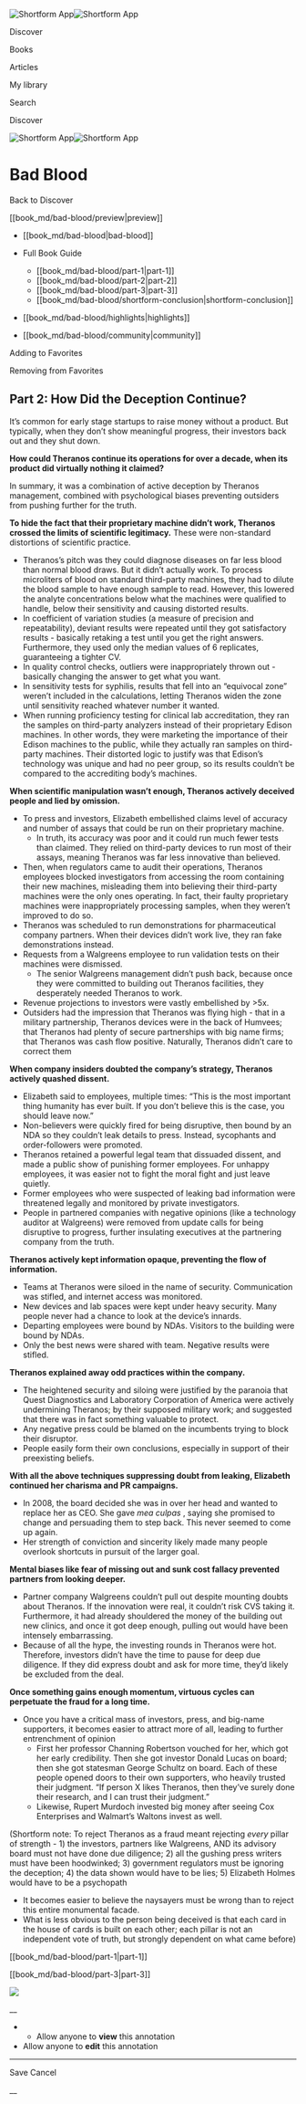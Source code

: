 ![Shortform App](/img/logo.36a2399e.svg)![Shortform App](/img/logo-dark.70c1b072.svg)

Discover

Books

Articles

My library

Search

Discover

![Shortform App](/img/logo.36a2399e.svg)![Shortform App](/img/logo-dark.70c1b072.svg)

# Bad Blood

Back to Discover

[[book_md/bad-blood/preview|preview]]

  * [[book_md/bad-blood|bad-blood]]
  * Full Book Guide

    * [[book_md/bad-blood/part-1|part-1]]
    * [[book_md/bad-blood/part-2|part-2]]
    * [[book_md/bad-blood/part-3|part-3]]
    * [[book_md/bad-blood/shortform-conclusion|shortform-conclusion]]
  * [[book_md/bad-blood/highlights|highlights]]
  * [[book_md/bad-blood/community|community]]



Adding to Favorites 

Removing from Favorites 

## Part 2: How Did the Deception Continue?

It’s common for early stage startups to raise money without a product. But typically, when they don’t show meaningful progress, their investors back out and they shut down.

**How could Theranos continue its operations for over a decade, when its product did virtually nothing it claimed?**

In summary, it was a combination of active deception by Theranos management, combined with psychological biases preventing outsiders from pushing further for the truth.

**To hide the fact that their proprietary machine didn’t work, Theranos crossed the limits of scientific legitimacy.** These were non-standard distortions of scientific practice.

  * Theranos’s pitch was they could diagnose diseases on far less blood than normal blood draws. But it didn’t actually work. To process microliters of blood on standard third-party machines, they had to dilute the blood sample to have enough sample to read. However, this lowered the analyte concentrations below what the machines were qualified to handle, below their sensitivity and causing distorted results.
  * In coefficient of variation studies (a measure of precision and repeatability), deviant results were repeated until they got satisfactory results - basically retaking a test until you get the right answers. Furthermore, they used only the median values of 6 replicates, guaranteeing a tighter CV. 
  * In quality control checks, outliers were inappropriately thrown out - basically changing the answer to get what you want.
  * In sensitivity tests for syphilis, results that fell into an “equivocal zone” weren’t included in the calculations, letting Theranos widen the zone until sensitivity reached whatever number it wanted.
  * When running proficiency testing for clinical lab accreditation, they ran the samples on third-party analyzers instead of their proprietary Edison machines. In other words, they were marketing the importance of their Edison machines to the public, while they actually ran samples on third-party machines. Their distorted logic to justify was that Edison’s technology was unique and had no peer group, so its results couldn’t be compared to the accrediting body’s machines.



**When scientific manipulation wasn’t enough, Theranos actively deceived people and lied by omission.**

  * To press and investors, Elizabeth embellished claims level of accuracy and number of assays that could be run on their proprietary machine.
    * In truth, its accuracy was poor and it could run much fewer tests than claimed. They relied on third-party devices to run most of their assays, meaning Theranos was far less innovative than believed.
  * Then, when regulators came to audit their operations, Theranos employees blocked investigators from accessing the room containing their new machines, misleading them into believing their third-party machines were the only ones operating. In fact, their faulty proprietary machines were inappropriately processing samples, when they weren’t improved to do so.
  * Theranos was scheduled to run demonstrations for pharmaceutical company partners. When their devices didn’t work live, they ran fake demonstrations instead.
  * Requests from a Walgreens employee to run validation tests on their machines were dismissed. 
    * The senior Walgreens management didn’t push back, because once they were committed to building out Theranos facilities, they desperately needed Theranos to work.
  * Revenue projections to investors were vastly embellished by >5x.
  * Outsiders had the impression that Theranos was flying high - that in a military partnership, Theranos devices were in the back of Humvees; that Theranos had plenty of secure partnerships with big name firms; that Theranos was cash flow positive. Naturally, Theranos didn’t care to correct them



**When company insiders doubted the company’s strategy, Theranos actively quashed dissent.**

  * Elizabeth said to employees, multiple times: “This is the most important thing humanity has ever built. If you don’t believe this is the case, you should leave now.”
  * Non-believers were quickly fired for being disruptive, then bound by an NDA so they couldn’t leak details to press. Instead, sycophants and order-followers were promoted.
  * Theranos retained a powerful legal team that dissuaded dissent, and made a public show of punishing former employees. For unhappy employees, it was easier not to fight the moral fight and just leave quietly.
  * Former employees who were suspected of leaking bad information were threatened legally and monitored by private investigators.
  * People in partnered companies with negative opinions (like a technology auditor at Walgreens) were removed from update calls for being disruptive to progress, further insulating executives at the partnering company from the truth.



**Theranos actively kept information opaque, preventing the flow of information.**

  * Teams at Theranos were siloed in the name of security. Communication was stifled, and internet access was monitored.
  * New devices and lab spaces were kept under heavy security. Many people never had a chance to look at the device’s innards.
  * Departing employees were bound by NDAs. Visitors to the building were bound by NDAs.
  * Only the best news were shared with team. Negative results were stifled.



**Theranos explained away odd practices within the company.**

  * The heightened security and siloing were justified by the paranoia that Quest Diagnostics and Laboratory Corporation of America were actively undermining Theranos; by their supposed military work; and suggested that there was in fact something valuable to protect.
  * Any negative press could be blamed on the incumbents trying to block their disruptor.
  * People easily form their own conclusions, especially in support of their preexisting beliefs.



**With all the above techniques suppressing doubt from leaking, Elizabeth continued her charisma and PR campaigns.**

  * In 2008, the board decided she was in over her head and wanted to replace her as CEO. She gave _mea culpas_ , saying she promised to change and persuading them to step back. This never seemed to come up again.
  * Her strength of conviction and sincerity likely made many people overlook shortcuts in pursuit of the larger goal.



**Mental biases like fear of missing out and sunk cost fallacy prevented partners from looking deeper.**

  * Partner company Walgreens couldn’t pull out despite mounting doubts about Theranos. If the innovation were real, it couldn’t risk CVS taking it. Furthermore, it had already shouldered the money of the building out new clinics, and once it got deep enough, pulling out would have been intensely embarrassing.
  * Because of all the hype, the investing rounds in Theranos were hot. Therefore, investors didn’t have the time to pause for deep due diligence. If they did express doubt and ask for more time, they’d likely be excluded from the deal.



**Once something gains enough momentum, virtuous cycles can perpetuate the fraud for a long time.**

  * Once you have a critical mass of investors, press, and big-name supporters, it becomes easier to attract more of all, leading to further entrenchment of opinion
    * First her professor Channing Robertson vouched for her, which got her early credibility. Then she got investor Donald Lucas on board; then she got statesman George Schultz on board. Each of these people opened doors to their own supporters, who heavily trusted their judgment. “If person X likes Theranos, then they’ve surely done their research, and I can trust their judgment.”
    * Likewise, Rupert Murdoch invested big money after seeing Cox Enterprises and Walmart’s Waltons invest as well.



(Shortform note: To reject Theranos as a fraud meant rejecting _every_ pillar of strength - 1) the investors, partners like Walgreens, AND its advisory board must not have done due diligence; 2) all the gushing press writers must have been hoodwinked; 3) government regulators must be ignoring the deception; 4) the data shown would have to be lies; 5) Elizabeth Holmes would have to be a psychopath

  * It becomes easier to believe the naysayers must be wrong than to reject this entire monumental facade.
  * What is less obvious to the person being deceived is that each card in the house of cards is built on each other; each pillar is not an independent vote of truth, but strongly dependent on what came before)



[[book_md/bad-blood/part-1|part-1]]

[[book_md/bad-blood/part-3|part-3]]

![](https://bat.bing.com/action/0?ti=56018282&Ver=2&mid=08d19bea-413a-4162-9a9c-5b78d7e5c0bd&sid=201ffde0635411ee902411d77b750559&vid=20202bf0635411ee9ac03f2e618b0b9f&vids=0&msclkid=N&pi=0&lg=en-US&sw=800&sh=600&sc=24&nwd=1&tl=Shortform%20%7C%20Book&p=https%3A%2F%2Fwww.shortform.com%2Fapp%2Fbook%2Fbad-blood%2Fpart-2&r=&lt=289&evt=pageLoad&sv=1&rn=27145)

__

  *   * Allow anyone to **view** this annotation
  * Allow anyone to **edit** this annotation



* * *

Save Cancel

__



